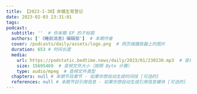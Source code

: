 ```yaml
---
title: 【2023-1-30】非婚生育登记
date: 2023-02-03 23:31:01
tags:
podcast:
  subtitle: ''  # 你本期 EP 的子标题
  authors: ['《睡前消息》编辑部']  # 本期作者
  cover: /podcasts/daily/assets/logo.png  # 网页端播放器上的图片
  duration: 653 # 时间长度
  media:
    url: https://podstatic.bedtime.news/daily/2023/01/230130.mp3  # 音频文件
    size: 15695469  # 音频文件大小（按照 Byte 计算）
    type: audio/mpeg  # 音频文件类型
  chapters: null # 本期节目章节 - 如果你想自动生成时间线 [可选的]
  references: null # 本期节目引用信息 - 如果你想自动生成引用信息模块 [可选的]
---
```

